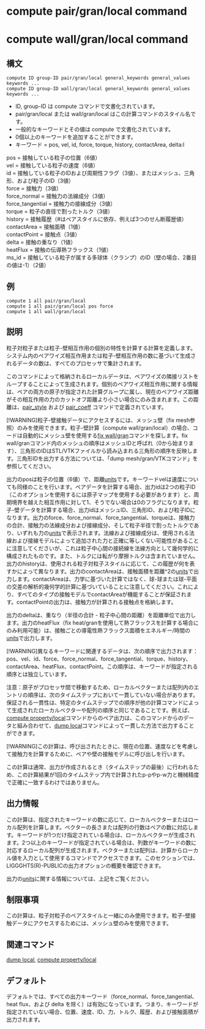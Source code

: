 # compute pair/gran/local command
# compute wall/gran/local command

## 構文
```
compute ID group-ID pair/gran/local general_keywords general_values keywords ...
compute ID group-ID wall/gran/local general_keywords general_values keywords ...
```
- ID, group-ID は compute コマンドで文書化されています。
- pair/gran/local または wall/gran/local はこの計算コマンドのスタイル名です。
- 一般的なキーワードとその値は compute で文書化されています。
- 0個以上のキーワードを追加することができます。
- キーワード = pos, vel, id, force, torque, history, contactArea, delta:l

pos = 接触している粒子の位置（6値）  
vel = 接触している粒子の速度（6値）  
id = 接触している粒子のIDおよび周期性フラグ（3値）、またはメッシュ、三角形、および粒子のID（3値）  
force = 接触力（3値）  
force_normal = 接触力の法線成分（3値）  
force_tangential = 接触力の接線成分（3値）  
torque = 粒子の直径で割ったトルク（3値）  
history = 接触履歴（#はペアスタイルに依存、例えば3つのせん断履歴値）  
contactArea = 接触面積（1値）  
contactPoint = 接触点（3値）  
delta = 接触の重なり（1値）  
heatFlux = 接触の伝導熱フラックス（1値）  
ms_id = 接触している粒子が属する多球体（クランプ）のID（壁の場合、2番目の値は-1）（2値）  

## 例
```
compute 1 all pair/gran/local
compute 1 all pair/gran/local pos force
compute 1 all wall/gran/local
```

## 説明
粒子対粒子または粒子-壁相互作用の個別の特性を計算する計算を定義します。システム内のペアワイズ相互作用または粒子-壁相互作用の数に基づいて生成されるデータの数は、すべてのプロセッサで集計されます。

このコマンドによって格納されるローカルデータは、ペアワイズの隣接リストをループすることによって生成されます。個別のペアワイズ相互作用に関する情報は、ペアの両方の原子が指定された計算グループに属し、現在のペアワイズ距離がその相互作用の力のカットオフ距離より小さい場合にのみ含まれます。この距離は、[pair_style]() および [pair_coeff]() コマンドで定義されています。

[!WARNING]粒子-壁接触データにアクセスするには、メッシュ壁（fix mesh参照）のみを使用できます。粒子-壁計算（compute wall/gran/local）の場合、コードは自動的にメッシュ壁を使用する[fix wall/gran]()コマンドを探します。fix wall/granコマンド内のメッシュの順序はメッシュIDと呼ばれ（0から始まります）、三角形のIDはSTL/VTKファイルから読み込まれる三角形の順序を反映します。三角形IDを出力する方法については、「dump mesh/gran/VTKコマンド」を参照してください。

出力のposは粒子の位置（6値）で、距離[units]()です。キーワードvelは速度についても同様のことを行います。ペアデータを計算する場合、出力idは2つの粒子ID（このオプションを使用するには原子マップを使用する必要があります）と、周期境界を越えた相互作用に対して1、そうでない場合は0のフラグになります。粒子-壁データを計算する場合、出力idはメッシュID、三角形ID、および粒子IDになります。出力のforce、force_normal、force_tangential、torqueは、接触力の合計、接触力の法線成分および接線成分、そして粒子半径で割ったトルクであり、いずれも力の[units]()で表示されます。法線および接線成分は、使用される法線および接線モデルによって追加された力と正確に等しくない可能性があることに注意してくださいが、これは粒子中心間の接続線を法線方向として幾何学的に構成されたものです。また、トルクには転がり摩擦トルクは含まれていません。出力のhistoryは、使用される粒子対粒子スタイルに応じて、この履歴が何を表すかによって異なります。出力のcontactAreaは、接触面積を距離^2の[units]()で出力します。contactAreaは、力学に基づいた計算ではなく、球-球または球-平面の交差の解析的幾何学的計算に基づいていることに注意してください。これにより、すべてのタイプの接触モデルでcontactAreaが機能することが保証されます。contactPointの出力は、接触力が計算される接触点を格納します。

出力のdeltaは、重なり（半径の合計 - 粒子中心間の距離）を距離単位で出力します。出力のheatFlux（fix heat/granを使用して熱フラックスを計算する場合にのみ利用可能）は、接触ごとの導電性熱フラックス面積をエネルギー/時間の[units]()で出力します。

[!WARNING]異なるキーワードに関連するデータは、次の順序で出力されます：pos、vel、id、force、force_normal、force_tangential、torque、history、contactArea、heatFlux、contactPoint。この順序は、キーワードが指定される順序とは独立しています。

注意：原子がプロセッサ間で移動するため、ローカルベクターまたは配列内のエントリの順序は、次のタイムステップにおいて一貫していない場合があります。保証される一貫性は、特定のタイムステップでの順序が他の計算コマンドによって生成されたローカルベクターや配列の順序と同じであることです。例えば、[compute property/local]()コマンドからのペア出力は、このコマンドからのデータと組み合わせて、[dump local]()コマンドによって一貫した方法で出力することができます。

[!WARNING]この計算は、呼び出されたときに、現在の位置、速度などを考慮して接触力を計算するために、ペアや壁の接触モデルに呼び出しを行います。

この計算は通常、出力が作成されるとき（タイムステップの最後）に行われるため、この計算結果が1回のタイムステップ内で計算されたp-pやp-w力と機械精度で正確に一致するわけではありません。

## 出力情報
この計算は、指定されたキーワードの数に応じて、ローカルベクターまたはローカル配列を計算します。ベクターの長さまたは配列の行数はペアの数に対応します。キーワードが1つだけ指定されている場合は、ローカルベクターが生成されます。2つ以上のキーワードが指定されている場合は、列数がキーワードの数に対応するローカル配列が生成されます。ベクターまたは配列は、計算からローカル値を入力として使用するコマンドでアクセスできます。このセクションでは、LIGGGHTS(R)-PUBLICの出力オプションの概要を確認できます。

出力の[units]()に関する情報については、上記をご覧ください。

## 制限事項
この計算は、粒子対粒子のペアスタイルと一緒にのみ使用できます。粒子-壁接触データにアクセスするためには、メッシュ壁のみを使用できます。

## 関連コマンド
[dump local](), [compute property/local]()

## デフォルト
デフォルトでは、すべての出力キーワード（force_normal、force_tangential、heat flux、および delta を除く）は有効になっています。つまり、キーワードが指定されていない場合、位置、速度、ID、力、トルク、履歴、および接触面積が出力されます。